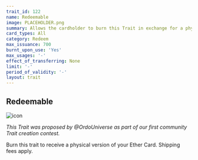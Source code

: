 ```yaml
---
trait_id: 122
name: Redeemable
image: PLACEHOLDER.png
summary: Allows the cardholder to burn this Trait in exchange for a physical version of their Ether Card
card_types: All
category: Redeem
max_issuance: 700
burnt_upon_use: 'Yes'
max_usages: '-'
effect_of_transferring: None
limit: '-'
period_of_validity: '-'
layout: trait
---
```


## Redeemable

![icon](/assets/images/trait-icons/{{page.image}})

*This Trait was proposed by @OrdoUniverse as part of our first community Trait creation contest.*

Burn this trait to receive a physical version of your Ether Card. Shipping fees apply.
